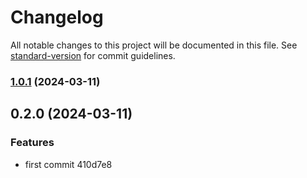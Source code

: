# Changelog

All notable changes to this project will be documented in this file. See [standard-version](https://github.com/conventional-changelog/standard-version) for commit guidelines.

### [1.0.1](///compare/v0.2.0...v1.0.1) (2024-03-11)

## 0.2.0 (2024-03-11)


### Features

* first commit 410d7e8
